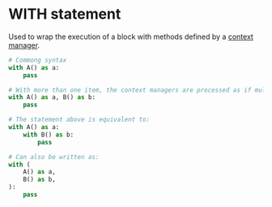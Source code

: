 # WITH statement
Used to wrap the execution of a block with methods defined by a [context manager](context_manager.md).
```python
# Commong syntax
with A() as a:
	pass

# With more than one item, the context managers are processed as if multiple with statements were nested.
with A() as a, B() as b:
	pass

# The statement above is equivalent to:
with A() as a:
	with B() as b:
		pass

# Can also be written as:
with (
	A() as a,
	B() as b,
):
	pass
```